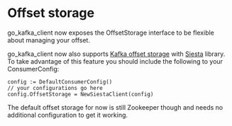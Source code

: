 Offset storage
=============

go_kafka_client now exposes the OffsetStorage interface to be flexible about managing your offset.

go_kafka_client now also supports [Kafka offset storage](https://cwiki.apache.org/confluence/display/KAFKA/A+Guide+To+The+Kafka+Protocol#AGuideToTheKafkaProtocol-OffsetAPI) with [Siesta](https://github.com/elodina/siesta) library. To take advantage of this feature you should include the following to your ConsumerConfig:

```
config := DefaultConsumerConfig()
// your configurations go here
config.OffsetStorage = NewSiestaClient(config)
```

The default offset storage for now is still Zookeeper though and needs no additional configuration to get it working.